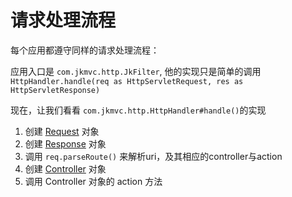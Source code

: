 # 请求处理流程

每个应用都遵守同样的请求处理流程：

应用入口是 `com.jkmvc.http.JkFilter`, 他的实现只是简单的调用 `HttpHandler.handle(req as HttpServletRequest, res as HttpServletResponse)`

现在，让我们看看 `com.jkmvc.http.HttpHandler#handle()`的实现

1. 创建 [Request](request.cn.md) 对象
2. 创建 [Response](response.cn.md)  对象
3. 调用 `req.parseRoute()` 来解析uri，及其相应的controller与action
4. 创建 [Controller](controller.cn.md) 对象
5. 调用 Controller 对象的 action 方法
